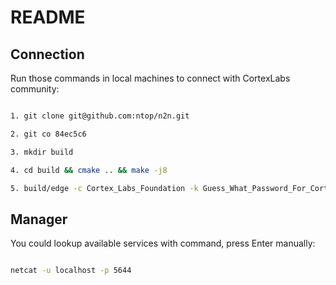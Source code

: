# README

## Connection

Run those commands in local machines to connect with CortexLabs community:

``` bash

1. git clone git@github.com:ntop/n2n.git

2. git co 84ec5c6

3. mkdir build

4. cd build && cmake .. && make -j8

5. build/edge -c Cortex_Labs_Foundation -k Guess_What_Password_For_Cortex -l 101.200.44.74:7654 -f -v

```

## Manager

You could lookup available services with command, press Enter manually:

``` bash

netcat -u localhost -p 5644

```
